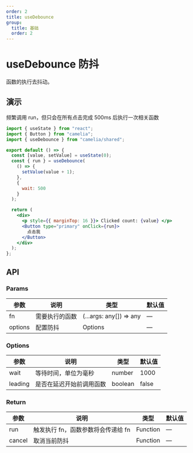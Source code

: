 ```yaml
---
order: 2
title: useDebounce
group:
  title: 基础
  order: 2
---
```


# useDebounce 防抖

函数的执行去抖动。

## 演示

频繁调用 run，但只会在所有点击完成 500ms 后执行一次相关函数

```jsx
import { useState } from "react";
import { Button } from "camelia";
import { useDebounce } from "camelia/shared";

export default () => {
  const [value, setValue] = useState(0);
  const { run } = useDebounce(
    () => {
      setValue(value + 1);
    },
    {
      wait: 500
    }
  );

  return (
    <div>
      <p style={{ marginTop: 16 }}> Clicked count: {value} </p>
      <Button type="primary" onClick={run}>
        点击我
      </Button>
    </div>
  );
};
```

## API

### Params

| 参数    | 说明           | 类型                    | 默认值 |
| ------- | -------------- | ----------------------- | ------ |
| fn      | 需要执行的函数 | (...args: any[]) => any | —      |
| options | 配置防抖       | Options                 | —      |

### Options

| 参数    | 说明                     | 类型    | 默认值 |
| ------- | ------------------------ | ------- | ------ |
| wait    | 等待时间，单位为毫秒     | number  | 1000   |
| leading | 是否在延迟开始前调用函数 | boolean | false  |

### Return

| 参数   | 说明                               | 类型     | 默认值 |
| ------ | ---------------------------------- | -------- | ------ |
| run    | 触发执行 fn，函数参数将会传递给 fn | Function | —      |
| cancel | 取消当前防抖                       | Function | —      |
